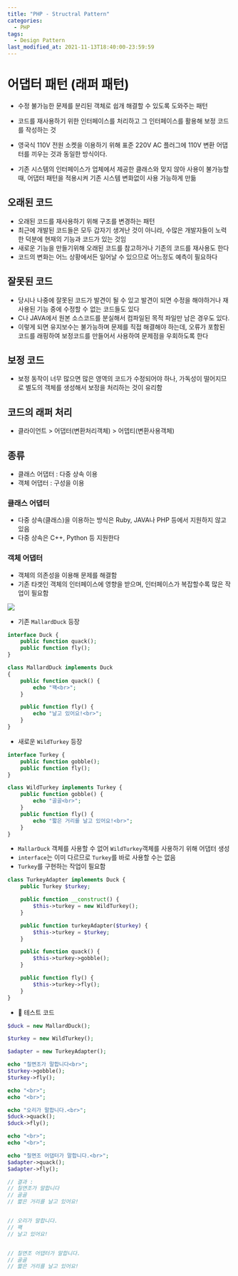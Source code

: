 ```yaml
---
title: "PHP - Structral Pattern"
categories:
  - PHP
tags:
  - Design Pattern
last_modified_at: 2021-11-13T18:40:00-23:59:59
---
```


# 어댑터 패턴 (래퍼 패턴)

- 수정 불가능한 문제를 분리된 객체로 쉽개 해결할 수 있도록 도와주는 패턴
- 코드를 재사용하기 위한 인터페이스를 처리하고 그 인터페이스를 활용해 보정 코드를 작성하는 것

- 영국식 110V 전원 소켓을 이용하기 위해 표준 220V AC 플러그에 110V 변환 어댑터를 끼우는 것과 동일한 방식이다.

- 기존 시스템의 인터페이스가 업체에서 제공한 클래스와 맞지 않아 사용이 불가능할 때, 어댑터 패턴을 적용시켜 기존 시스템 변화없이 사용 가능하게 만듦

## 오래된 코드

- 오래된 코드를 재사용하기 위해 구조를 변경하는 패턴
- 최근에 개발된 코드들은 모두 갑자기 생겨난 것이 아니라, 수많은 개발자들이 노력한 덕분에 현재의 기능과 코드가 있는 것임
- 새로운 기능을 만들기위해 오래된 코드를 참고하거나 기존의 코드를 재사용도 한다
- 코드의 변화는 어느 상황에서든 일어날 수 있으므로 어느정도 예측이 필요하다

## 잘못된 코드

- 당시나 나중에 잘못된 코드가 발견이 될 수 있고 발견이 되면 수정을 해야하거나 재사용된 기능 중에 수정할 수 없는 코드들도 있다
- C나 JAVA에서 원본 소스코드를 분실해서 컴파일된 목적 파일만 남은 경우도 있다. 
- 이렇게 되면 유지보수는 불가능하며 문제를 직접 해결해야 하는데, 오류가 포함된 코드를 래핑하여 보정코드를 만들어서 사용하여 문제점을 우회하도록 한다

## 보정 코드

- 보정 동작이 너무 많으면 많은 영역의 코드가 수정되어야 하나, 가독성이 떨어지므로 별도의 객체를 생성해서 보정을 처리하는 것이 유리함

## 코드의 래퍼 처리

- 클라이언트 > 어댑터(변환처리객체) > 어뎁티(변환사용객체)

## 종류

- 클래스 어댑터 : 다중 상속 이용
- 객체 어댑터 : 구성을 이용

### 클래스 어댑터

- 다중 상속(클래스)을 이용하는 방식은 Ruby, JAVA나 PHP 등에서 지원하지 않고 있음
- 다중 상속은 C++, Python 등 지원한다

### 객체 어댑터

- 객체의 의존성을 이용해 문제를 해결함
- 기존 타겟인 객체의 인터페이스에 영향을 받으며, 인터페이스가 복잡할수록 많은 작업이 필요함

<img src="/assets/images/Adapter1.png">


- 기존 `MallardDuck` 등장

```php
interface Duck {
    public function quack();
    public function fly();
}

class MallardDuck implements Duck
{
    public function quack() {
        echo "꽥<br>";
    }

    public function fly() {
        echo "날고 있어요!<br>";
    }
}
```

- 새로운 `WildTurkey` 등장

```php
interface Turkey {
    public function gobble();
    public function fly();
} 
```

```php
class WildTurkey implements Turkey {
    public function gobble() {
        echo "골골<br>";
    }
    public function fly() {
        echo "짧은 거리를 날고 있어요!<br>";
    }
}
```

- `MallarDuck` 객체를 사용할 수 없어 `WildTurkey`객체를 사용하기 위해 어댑터 생성
- `interface`는 이미 다르므로 `Turkey`를 바로 사용할 수는 없음
- `Turkey`를 구현하는 작업이 필요함

```php
class TurkeyAdapter implements Duck {
    public Turkey $turkey;

    public function __construct() {
        $this->turkey = new WildTurkey();
    }

    public function turkeyAdapter($turkey) {
        $this->turkey = $turkey;
    }

    public function quack() {
        $this->turkey->gobble();
    }

    public function fly() {
        $this->turkey->fly();
    }
}
```

- 💨 테스트 코드

```php
$duck = new MallardDuck();

$turkey = new WildTurkey();

$adapter = new TurkeyAdapter();

echo "칠면조가 말합니다<br>";
$turkey->gobble();
$turkey->fly();

echo "<br>";
echo "<br>";

echo "오리가 말합니다.<br>";
$duck->quack();
$duck->fly();

echo "<br>";
echo "<br>";

echo "칠면조 어댑터가 말합니다.<br>";
$adapter->quack();
$adapter->fly();

// 결과 : 
// 칠면조가 말합니다
// 골골
// 짧은 거리를 날고 있어요!


// 오리가 말합니다.
// 꽥
// 날고 있어요!


// 칠면조 어댑터가 말합니다.
// 골골
// 짧은 거리를 날고 있어요!
```